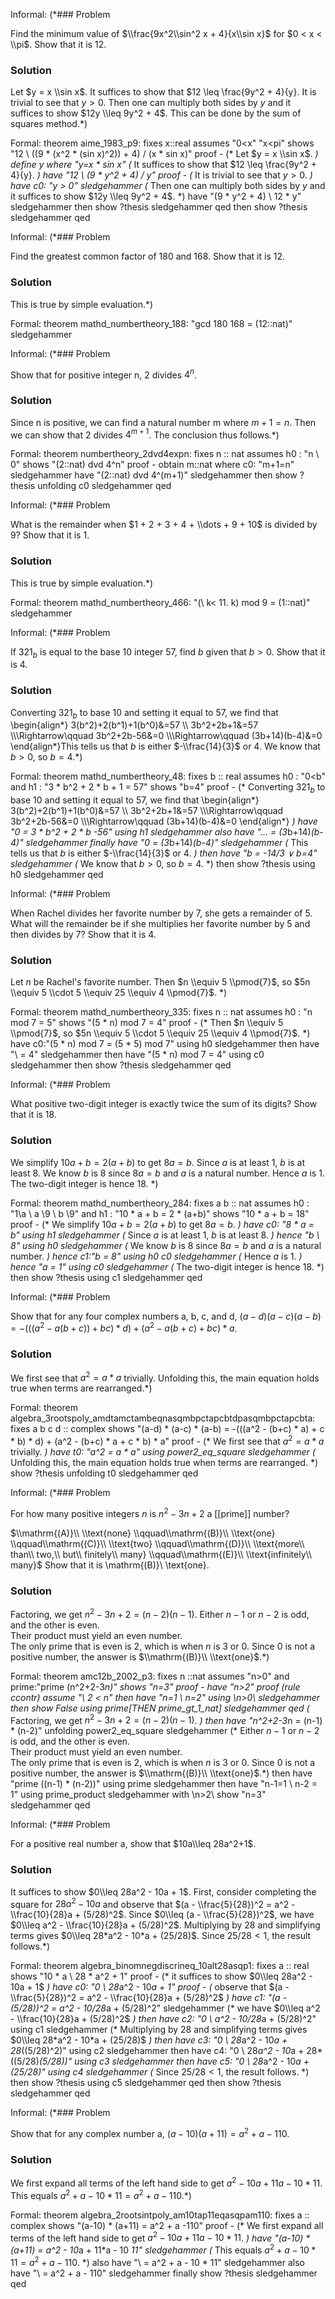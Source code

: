 Informal:
(*### Problem

Find the minimum value of $\\frac{9x^2\\sin^2 x + 4}{x\\sin x}$ for $0 < x < \\pi$. Show that it is 12.

### Solution

Let $y = x \\sin x$. It suffices to show that $12 \\leq \\frac{9y^2 + 4}{y}.
It is trivial to see that $y > 0$. 
Then one can multiply both sides by $y$ and it suffices to show $12y \\leq 9y^2 + 4$.
This can be done by the sum of squares method.*)

Formal:
theorem aime_1983_p9:
  fixes x::real
  assumes "0<x" "x<pi"
  shows "12 \\<le> ((9 * (x^2 * (sin x)^2)) + 4) / (x * sin x)"
proof -
  (* Let $y = x \\sin x$. *)
  define y where "y=x * sin x"
  (* It suffices to show that $12 \\leq \\frac{9y^2 + 4}{y}. *)
  have "12 \\<le> (9 * y^2 + 4) / y"
  proof -
    (* It is trivial to see that $y > 0$. *)
    have c0: "y > 0"
      sledgehammer
    (* Then one can multiply both sides by $y$ and it suffices to show $12y \\leq 9y^2 + 4$. *)
    have "(9 * y^2 + 4) \\<ge> 12 * y" 
      sledgehammer
    then show ?thesis
      sledgehammer
  qed
  then show ?thesis
    sledgehammer
qed



Informal:
(*### Problem

Find the greatest common factor of 180 and 168. Show that it is 12.

### Solution

This is true by simple evaluation.*)

Formal:
theorem mathd_numbertheory_188:
  "gcd 180 168 = (12::nat)"
  sledgehammer



Informal:
(*### Problem

Show that for positive integer n, 2 divides $4^n$.

### Solution

Since n is positive, we can find a natural number m where $m+1=n$.
Then we can show that 2 divides $4^{m+1}$. The conclusion thus follows.*)

Formal:
theorem numbertheory_2dvd4expn:
  fixes n :: nat
  assumes h0 : "n \\<noteq> 0"
  shows "(2::nat) dvd 4^n"
proof -
  obtain m::nat where c0: "m+1=n"
    sledgehammer
  have "(2::nat) dvd 4^(m+1)" sledgehammer
  then show ?thesis unfolding c0 sledgehammer
qed



Informal:
(*### Problem

What is the remainder when $1 + 2 + 3 + 4 + \\dots + 9 + 10$ is divided by 9? Show that it is 1.

### Solution

This is true by simple evaluation.*)

Formal:
theorem mathd_numbertheory_466:
  "(\\<Sum> k< 11. k) mod 9 = (1::nat)"
  sledgehammer



Informal:
(*### Problem

If $321_{b}$ is equal to the base 10 integer 57, find $b$ given that $b>0$. Show that it is 4.

### Solution

Converting $321_{b}$ to base 10 and setting it equal to 57, we find that  \\begin{align*} 3(b^2)+2(b^1)+1(b^0)&=57
\\\\ 3b^2+2b+1&=57
\\\\\\Rightarrow\\qquad 3b^2+2b-56&=0
\\\\\\Rightarrow\\qquad (3b+14)(b-4)&=0
\\end{align*}This tells us that $b$ is either $-\\frac{14}{3}$ or $4$. We know that $b>0$, so $b=4$.*)

Formal:
theorem mathd_numbertheory_48:
  fixes b :: real
  assumes h0 : "0<b"
    and h1 : "3 * b^2 + 2 * b + 1 = 57"
  shows "b=4"
proof -
  (* Converting $321_{b}$ to base 10 and setting it equal to 57, we find that  \\begin{align*} 3(b^2)+2(b^1)+1(b^0)&=57
  \\\\ 3b^2+2b+1&=57
  \\\\\\Rightarrow\\qquad 3b^2+2b-56&=0
  \\\\\\Rightarrow\\qquad (3b+14)(b-4)&=0
  \\end{align*} *)
  have "0 = 3 * b^2 + 2 * b -56" using h1 sledgehammer
  also have "... = (3*b+14)*(b-4)" sledgehammer
  finally have "0 = (3*b+14)*(b-4)" sledgehammer
  (* This tells us that $b$ is either $-\\frac{14}{3}$ or $4$. *)
  then have "b = -14/3 ∨ b=4" sledgehammer
  (* We know that $b>0$, so $b=4$. *)
  then show ?thesis using h0 sledgehammer
qed



Informal:
(*### Problem

When Rachel divides her favorite number by 7, she gets a remainder of 5. What will the remainder be if she multiplies her favorite number by 5 and then divides by 7? Show that it is 4.

### Solution

Let $n$ be Rachel's favorite number. 
Then $n \\equiv 5 \\pmod{7}$, so $5n \\equiv 5 \\cdot 5 \\equiv 25 \\equiv 4 \\pmod{7}$.
*)

Formal:
theorem mathd_numbertheory_335:
  fixes n :: nat
  assumes h0 : "n mod 7 = 5"
  shows "(5 * n) mod 7 = 4"
proof -
  (* Then $n \\equiv 5 \\pmod{7}$, so $5n \\equiv 5 \\cdot 5 \\equiv 25 \\equiv 4 \\pmod{7}$. *)
  have c0:"(5 * n) mod 7 = (5 * 5) mod 7" using h0
    sledgehammer
  then have "\\<dots> = 4" sledgehammer
  then have "(5 * n) mod 7 = 4" using c0 sledgehammer
  then show ?thesis sledgehammer
qed



Informal:
(*### Problem

What positive two-digit integer is exactly twice the sum of its digits? Show that it is 18.

### Solution

We simplify $10a + b = 2(a+b)$ to get $8a = b$.
Since $a$ is at least 1, $b$ is at least 8.
We know $b$ is 8 since $8a = b$ and $a$ is a natural number.
Hence $a$ is 1.
The two-digit integer is hence $18$.
*)

Formal:
theorem mathd_numbertheory_284:
  fixes a b :: nat
  assumes h0 : "1\\<le>a \\<and> a \\<le>9 \\<and> b \\<le>9"
    and h1 : "10 * a + b = 2 * (a+b)"
  shows "10 * a + b = 18"
proof -
  (* We simplify $10a + b = 2(a+b)$ to get $8a = b$. *)
  have c0: "8 * a = b" using h1 sledgehammer
  (* Since $a$ is at least 1, $b$ is at least 8. *)
  hence "b \\<ge> 8" using h0 sledgehammer
  (* We know $b$ is 8 since $8a = b$ and $a$ is a natural number. *)
  hence c1:"b = 8" using h0 c0
    sledgehammer
  (* Hence $a$ is 1. *)
  hence "a = 1" using c0 sledgehammer
  (* The two-digit integer is hence $18$. *)
  then show ?thesis using c1 sledgehammer
qed



Informal:
(*### Problem

Show that for any four complex numbers a, b, c, and d, $(a-d)(a-c)(a-b) = -(((a^2 - a(b+c)) + bc) * d) + (a^2 - a(b+c) + bc) * a$.

### Solution

We first see that $a^2 = a * a$ trivially.
Unfolding this, the main equation holds true when terms are rearranged.*)

Formal:
theorem algebra_3rootspoly_amdtamctambeqnasqmbpctapcbtdpasqmbpctapcbta:
  fixes a b c d :: complex
  shows "(a-d) * (a-c) * (a-b) = -(((a^2 - (b+c) * a) + c * b) * d) + (a^2 - (b+c) * a + c * b) * a"
proof -
  (* We first see that $a^2 = a * a$ trivially. *)
  have t0: "a^2 = a * a"
    using power2_eq_square
      sledgehammer
  (* Unfolding this, the main equation holds true when terms are rearranged. *)
  show ?thesis unfolding t0
    sledgehammer
qed



Informal:
(*### Problem

For how many positive integers $n$ is $n^2 - 3n + 2$ a [[prime]] number?

$\\mathrm{(A)}\\ \\text{none}
\\qquad\\mathrm{(B)}\\ \\text{one}
\\qquad\\mathrm{(C)}\\ \\text{two}
\\qquad\\mathrm{(D)}\\ \\text{more\\ than\\ two,\\ but\\ finitely\\ many}
\\qquad\\mathrm{(E)}\\ \\text{infinitely\\ many}$ Show that it is \\mathrm{(B)}\\ \\text{one}.

### Solution

Factoring, we get $n^2 - 3n + 2 = (n-2)(n-1)$. 
Either $n-1$ or $n-2$ is odd, and the other is even.  
Their product must yield an even number.  
The only prime that is even is $2$, which is when $n$ is $3$ or $0$. 
Since $0$ is not a positive number, the answer is $\\mathrm{(B)}\\ \\text{one}$.*)

Formal:
theorem amc12b_2002_p3:
  fixes n ::nat
  assumes "n>0"
    and prime:"prime (n^2+2-3*n)"
  shows "n=3"
proof -
  have "n>2" 
  proof (rule ccontr)
    assume "\\<not> 2 < n"
    then have "n=1 \\<or> n=2" using \\<open>n>0\\<close> sledgehammer
    then show False using prime[THEN prime_gt_1_nat]
      sledgehammer
  qed
  (* Factoring, we get $n^2 - 3n + 2 = (n-2)(n-1)$. *)
  then have "n^2+2-3*n  = (n-1) * (n-2)"
    unfolding power2_eq_square
    sledgehammer
  (* Either $n-1$ or $n-2$ is odd, and the other is even.  
  Their product must yield an even number.  
  The only prime that is even is $2$, which is when $n$ is $3$ or $0$. 
  Since $0$ is not a positive number, the answer is $\\mathrm{(B)}\\ \\text{one}$.*)
  then have "prime ((n-1) * (n-2))"
    using prime sledgehammer
  then have "n-1=1 \\<or> n-2 = 1"
    using prime_product sledgehammer
  with \\<open>n>2\\<close>
  show "n=3" sledgehammer
qed



Informal:
(*### Problem

For a positive real number a, show that $10a\\leq 28a^2+1$.

### Solution

It suffices to show $0\\leq 28a^2 - 10a + 1$.
First, consider completing the square for $28a^2 - 10a$ and observe that $(a - \\frac{5}{28})^2 = a^2 - \\frac{10}{28}a + (5/28)^2$.
Since $0\\leq (a - \\frac{5}{28})^2$, we have $0\\leq a^2 - \\frac{10}{28}a + (5/28)^2$.
Multiplying by 28 and simplifying terms gives $0\\leq 28*a^2 - 10*a + (25/28)$.
Since $25/28 < 1$, the result follows.*)

Formal:
theorem algebra_binomnegdiscrineq_10alt28asqp1:
  fixes a :: real
  shows "10 * a \\<le> 28 * a^2 + 1"
proof -
(* it suffices to show $0\\leq 28a^2 - 10a + 1$ *)
  have c0: "0 \\<le> 28*a^2 - 10*a + 1"
  proof -
    (* observe that $(a - \\frac{5}{28})^2 = a^2 - \\frac{10}{28}a + (5/28)^2$ *)
    have c1: "(a - (5/28))^2 = a^2 - 10/28*a + (5/28)^2"
      sledgehammer
    (* we have $0\\leq a^2 - \\frac{10}{28}a + (5/28)^2$ *)
    then have c2: "0 \\<le> a^2 - 10/28*a + (5/28)^2" using c1
      sledgehammer
    (* Multiplying by 28 and simplifying terms gives $0\\leq 28*a^2 - 10*a + (25/28)$ *)
    then have c3: "0 \\<le> 28*a^2 - 10*a + 28*((5/28)^2)" using c2
      sledgehammer
    then have c4: "0 \\<le> 28*a^2 - 10*a + 28*((5/28)*(5/28))" using c3
      sledgehammer
    then have c5: "0 \\<le> 28*a^2 - 10*a + (25/28)" using c4
      sledgehammer
    (* Since $25/28 < 1$, the result follows. *)
    then show ?thesis using c5
      sledgehammer
  qed
  then show ?thesis
    sledgehammer
qed



Informal:
(*### Problem

Show that for any complex number a, $(a-10)(a+11) = a^2 + a - 110$.

### Solution

We first expand all terms of the left hand side to get $a^2 - 10a + 11a - 10*11$.
This equals $a^2 + a - 10*11 = a^2 + a - 110$.*)

Formal:
theorem algebra_2rootsintpoly_am10tap11eqasqpam110:
  fixes a :: complex
  shows "(a-10) * (a+11) = a^2 + a -110"
proof -
  (* We first expand all terms of the left hand side to get $a^2 - 10a + 11a - 10*11$. *)
  have "(a-10) * (a+11) = a^2 - 10*a + 11*a - 10 *11"
    sledgehammer
  (* This equals $a^2 + a - 10*11 = a^2 + a - 110$. *)
  also have "\\<dots> = a^2 + a - 10 * 11"
    sledgehammer
  also have "\\<dots> = a^2 + a - 110"
    sledgehammer
  finally show ?thesis
    sledgehammer
qed